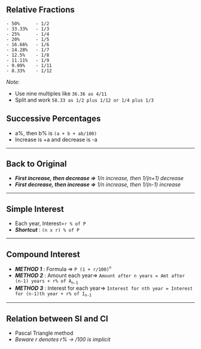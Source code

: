 ## Relative Fractions
```
- 50%      - 1/2
- 33.33%   - 1/3 
- 25%      - 1/4
- 20%      - 1/5  
- 16.66%   - 1/6
- 14.28%   - 1/7
- 12.5%    - 1/8
- 11.11%   - 1/9
- 9.09%    - 1/11 
- 8.33%    - 1/12     
```
*Note:* 
- Use nine multiples like `36.36 as 4/11` 
- Split and work `58.33 as 1/2 plus 1/12 or 1/4 plus 1/3`
## Successive Percentages
- a%, then b% is `(a + b + ab/100)`
- Increase is +a and decrease is -a
---
## Back to Original
- ***First increase, then decrease =>***  *1/n increase, then 1/(n+1) decrease*
- ***First decrease, then increase =>***  *1/n increase, then 1/(n-1) increase*
---
## Simple Interest
- Each year, Interest=`r % of P`
- ***Shortcut*** : `(n x r) % of P` 
---
## Compound Interest
- ***METHOD 1*** : Formula =>
`P (1 + r/100)`<sup>`n`</sup>  
- ***METHOD 2*** : Amount each year=>
`Amount after n years = Amt after (n-1) years + r% of A`<sub>`n-1`</sub> 
- ***METHOD 3*** : Interest for each year=>
`Interest for nth year = Interest for (n-1)th year + r% of I`<sub>`n-1`</sub>
---
## Relation between SI and CI
- Pascal Triangle method
- *Beware r denotes r% -> /100 is implicit*

